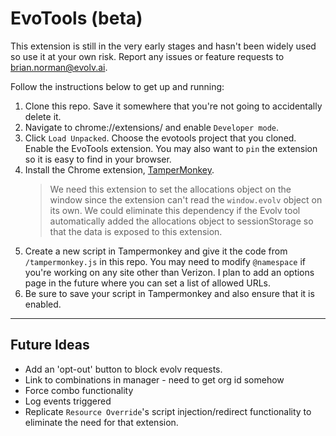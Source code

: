 # EvoTools (beta)

This extension is still in the very early stages and hasn't been widely used so use it at your own risk.  Report any issues or feature requests to brian.norman@evolv.ai.

Follow the instructions below to get up and running:
1) Clone this repo.  Save it somewhere that you're not going to accidentally delete it.
2) Navigate to chrome://extensions/ and enable `Developer mode`.
3) Click `Load Unpacked`.  Choose the evotools project that you cloned.  Enable the EvoTools extension.  You may also want to `pin` the extension so it is easy to find in your browser.
4) Install the Chrome extension, [TamperMonkey](https://chrome.google.com/webstore/detail/tampermonkey/dhdgffkkebhmkfjojejmpbldmpobfkfo/related).  
    > We need this extension to set the allocations object on the window since the extension can't read the `window.evolv` object on its own.  We could eliminate this dependency if the Evolv tool automatically added the allocations object to sessionStorage so that the data is exposed to this extension.
5) Create a new script in Tampermonkey and give it the code from `/tampermonkey.js` in this repo.  You may need to modify `@namespace` if you're working on any site other than Verizon.  I plan to add an options page in the future where you can set a list of allowed URLs.
6) Be sure to save your script in Tampermonkey and also ensure that it is enabled.

---

## Future Ideas 
* Add an 'opt-out' button to block evolv requests.
* Link to combinations in manager - need to get org id somehow
* Force combo functionality
* Log events triggered
* Replicate `Resource Override`'s script injection/redirect functionality to eliminate the need for that extension.